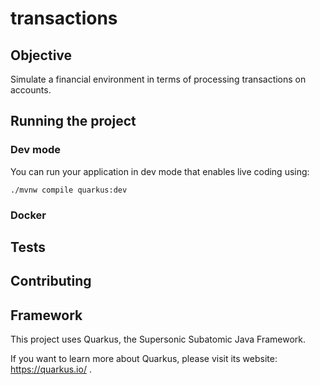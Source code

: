 # transactions

## Objective

Simulate a financial environment in terms of processing transactions on accounts.

## Running the project

### Dev mode

You can run your application in dev mode that enables live coding using:
```shell script
./mvnw compile quarkus:dev
```

### Docker

## Tests

## Contributing


## Framework

This project uses Quarkus, the Supersonic Subatomic Java Framework.

If you want to learn more about Quarkus, please visit its website: https://quarkus.io/ .
